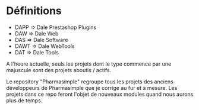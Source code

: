 # Définitions

* DAPP  => Dale Prestashop Plugins
* DAW  => Dale Web 
* DAS  => Dale Software
* DAWT => Dale WebTools
* DAT  => Dale Tools


A l'heure actuelle, seuls les projets dont le type commence par une majuscule sont des projets aboutis / actifs.

Le repository "Pharmasimple" regroupe tous les projets des anciens développeurs de Pharmasimple que je corrige au fur et à mesure. Les projets dans ce repo feront l'objet de nouveaux modules quand nous aurons plus de temps.
